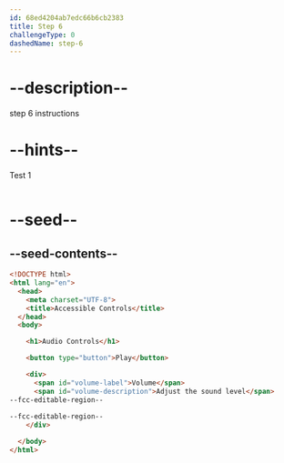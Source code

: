 ```yaml
---
id: 68ed4204ab7edc66b6cb2383
title: Step 6
challengeType: 0
dashedName: step-6
---
```


# --description--

step 6 instructions

# --hints--

Test 1

```js

```

# --seed--

## --seed-contents--

```html
<!DOCTYPE html>
<html lang="en">
  <head>
    <meta charset="UTF-8">
    <title>Accessible Controls</title>
  </head>
  <body>

    <h1>Audio Controls</h1>

    <button type="button">Play</button>

    <div>
      <span id="volume-label">Volume</span>
      <span id="volume-description">Adjust the sound level</span>
--fcc-editable-region--
    
--fcc-editable-region--
    </div>

  </body>
</html>
```
